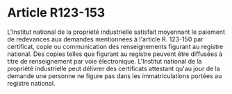 # Article R123-153

L'Institut national de la propriété industrielle satisfait moyennant le paiement de redevances aux demandes mentionnées à l'article R. 123-150 par certificat, copie ou communication des renseignements figurant au registre national.   Des copies telles que figurant au registre peuvent être diffusées à titre de renseignement par voie électronique.   L'Institut national de la propriété industrielle peut délivrer des certificats attestant qu'au jour de la demande une personne ne figure pas dans les immatriculations portées au registre national.